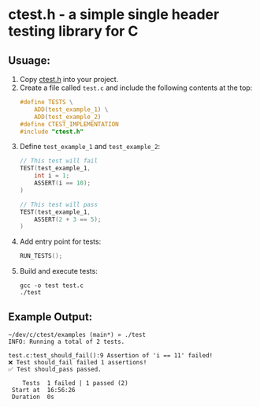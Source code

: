 # ctest.h - a simple single header testing library for C

## Usuage:
1. Copy [ctest.h](https://github.com/AineeJames/ctest.h/blob/main/ctest.h) into your project.
2. Create a file called `test.c` and include the following contents at the top:
    ```c
    #define TESTS \
        ADD(test_example_1) \
        ADD(test_example_2)
    #define CTEST_IMPLEMENTATION
    #include "ctest.h"
    ```
3. Define `test_example_1` and `test_example_2`:
    ```c
    // This test will fail
    TEST(test_example_1,
        int i = 1;
        ASSERT(i == 10);
    )

    // This test will pass
    TEST(test_example_1,
        ASSERT(2 + 3 == 5);
    )
    ```
4. Add entry point for tests:
    ```c
    RUN_TESTS();
    ```
5. Build and execute tests:
    ```shell
    gcc -o test test.c
    ./test
    ```

## Example Output:
```shell
~/dev/c/ctest/examples (main*) » ./test
INFO: Running a total of 2 tests.

test.c:test_should_fail():9 Assertion of 'i == 11' failed!
❌ Test should_fail failed 1 assertions!
✅ Test should_pass passed.

    Tests  1 failed | 1 passed (2)
 Start at  16:56:26
 Duration  0s
```

